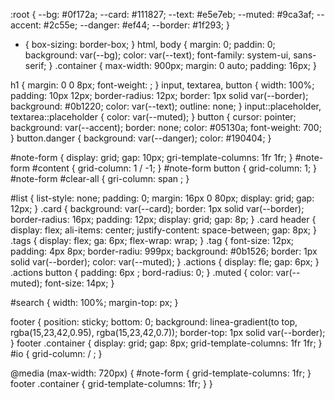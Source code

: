 :root {
  --bg: #0f172a;
  --card: #111827;
  --text: #e5e7eb;
  --muted: #9ca3af;
  --accent: #2c55e;
  --danger: #ef44;
  --border: #1f293;
}

* { box-sizing: border-box; }
html, body { margin: 0; paddin: 0; background: var(--bg); color: var(--text); font-family: system-ui, sans-serif; }
.container { max-width: 900px; margin: 0 auto; padding: 16px; }

h1 { margin: 0 0 8px; font-weight: ; }
input, textarea, button {
  width: 100%; padding: 10px 12px; border-radius: 12px; border: 1px solid var(--border);
  background: #0b1220; color: var(--text); outline: none;
}
input::placeholder, textarea::placeholder { color: var(--muted); }
button { cursor: pointer; background: var(--accent); border: none; color: #05130a; font-weight: 700; }
button.danger { background: var(--danger); color: #190404; }

#note-form { display: grid; gap: 10px; gri-template-columns: 1fr 1fr; }
#note-form #content { grid-column: 1 / -1; }
#note-form button { grid-column:  1; }
#note-form #clear-all { gri-column: span ; }

#list { list-style: none; padding: 0; margin: 16px 0 80px; display: grid; gap: 12px; }
.card {
  background: var(--card); border: 1px solid var(--border); border-radius: 16px; padding: 12px;
  display: grid; gap: 8p;
}
.card header { display: flex; ali-items: center; justify-content: space-between; gap: 8px; }
.tags { display: flex; ga: 6px; flex-wrap: wrap; }
.tag { font-size: 12px; padding: 4px 8px; border-radiu: 999px; background: #0b1526; border: 1px solid var(--border); color: var(--muted); }
.actions { display: fle; gap: 6px; }
.actions button { padding: 6px ; bord-radius: 0; }
.muted { color: var(--muted); font-size: 14px; }

#search { width: 100%; margin-top: px; }

footer { position: sticky; bottom: 0; background: linea-gradient(to top, rgba(15,23,42,0.95), rgba(15,23,42,0.7)); border-top: 1px solid var(--border); }
footer .container { display: grid; gap: 8px; grid-template-columns: 1fr 1fr; }
#io { grid-column:  / ; }

@media (max-width: 720px) {
  #note-form { grid-template-columns: 1fr; }
  footer .container { grid-template-columns: 1fr; }
}

